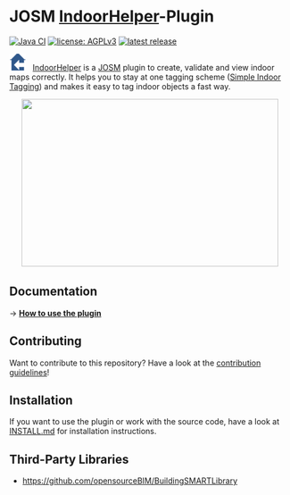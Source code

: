 # JOSM [IndoorHelper](https://wiki.openstreetmap.org/wiki/JOSM/Plugins/indoorhelper)-Plugin 
[![Java CI](https://github.com/JOSM/indoorhelper/actions/workflows/gradle.yml/badge.svg)](https://github.com/JOSM/indoorhelper/actions/workflows/gradle.yml)
[![license: AGPLv3](https://img.shields.io/badge/license-AGPLv3-blue.svg?style=flat-square&maxAge=7200)](https://github.com/JOSM/indoorhelper/blob/bim-import/LICENSE)
[![latest release](https://img.shields.io/github/release/JOSM/indoorhelper.svg?style=flat-square&maxAge=7200)](https://github.com/JOSM/indoorhelper/releases)

<img width="30" src="https://github.com/JOSM/indoorhelper/blob/master/images/dialogs/indoorhelper.png"> &nbsp; [IndoorHelper](https://wiki.openstreetmap.org/wiki/JOSM/Plugins/indoorhelper) is a [JOSM](https://josm.openstreetmap.de/) plugin to create, validate and view indoor maps correctly. It helps you to stay at one tagging scheme ([Simple Indoor Tagging](https://wiki.openstreetmap.org/wiki/Simple_Indoor_Tagging)) and makes it easy to tag indoor objects a fast way.

<p align="center">
  <img width="460" height="300" src="https://wiki.openstreetmap.org/w/images/5/52/Screenshot_editor.png">
</p>

## Documentation

→ **[How to use the plugin](https://wiki.openstreetmap.org/wiki/JOSM/Plugins/indoorhelper#How_to_start)**

## Contributing
Want to contribute to this repository? Have a look at the [contribution guidelines](CONTRIBUTING.md)!

## Installation
If you want to use the plugin or work with the source code, have a look at [INSTALL.md](INSTALL.md) for installation instructions.

## Third-Party Libraries

* https://github.com/opensourceBIM/BuildingSMARTLibrary
